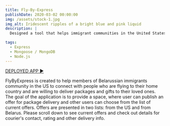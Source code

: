 ```yaml
---
title: Fly-By-Express
publishDate: 2020-03-02 00:00:00
img: /assets/stock-1.jpg
img_alt: Iridescent ripples of a bright blue and pink liquid
description: |
  Designed a tool that helps immigrant communities in the United States to search for people who are flying to their home countries and are willing to help deliver parcels, gifts, or documents. 

tags:
  - Express
  - Mongoose / MongoDB
  - Node.js
---
```

[DEPLOYED APP ▶️](https://fly-by-express.herokuapp.com/offers)




FlyByExpress is created to help members of Belarussian immigrants community in the US to connect with people who are flying to their home country and are willing to deliver packages and gifts to their loved ones. The goal of the application is to provide a space, where user can publish an offer for package delivery and other users can choose from the list of current offers. Offers are presented in two lists: from the US and from Belarus. Please scroll down to see current offers and check out details for courier's contact, rating and other delivery info.
